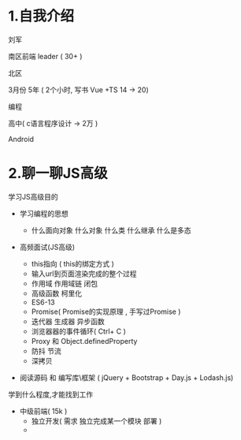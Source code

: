 # 1.自我介绍

刘军

南区前端 leader (  30+ )

北区

3月份    5年 ( 2个小时, 写书 Vue +TS 14 -> 20)

编程



高中(  c语言程序设计  ->  2万 )

Android



# 2.聊一聊JS高级

学习JS高级目的

- 学习编程的思想
  - 什么面向对象  什么对象  什么类  什么继承 什么是多态

- 高频面试(JS高级)
  - this指向 ( this的绑定方式 )
  - 输入url到页面渲染完成的整个过程
  - 作用域  作用域链  闭包
  - 高级函数   柯里化
  - ES6-13
  - Promise(  Promise的实现原理 , 手写过Promise   )
  - 迭代器 生成器  异步函数
  - 浏览器器的事件循环( Ctrl+ C  )
  - Proxy 和 Object.definedProperty
  - 防抖  节流
  - 深拷贝

- 阅读源码 和 编写库\框架 ( jQuery + Bootstrap + Day.js + Lodash.js)



学到什么程度,才能找到工作

- 中级前端( 15k )
  - 独立开发(  需求  独立完成某一个模块 部署  )
  - 





































